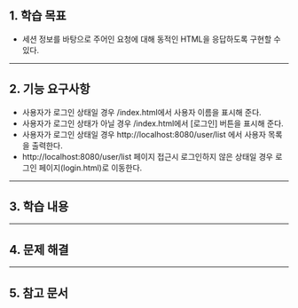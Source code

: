 ## 1. 학습 목표

- 세션 정보를 바탕으로 주어인 요청에 대해 동적인 HTML을 응답하도록 구현할 수 있다.

---

## 2. 기능 요구사항

- 사용자가 로그인 상태일 경우 /index.html에서 사용자 이름을 표시해 준다.
- 사용자가 로그인 상태가 아닐 경우 /index.html에서 [로그인] 버튼을 표시해 준다.
- 사용자가 로그인 상태일 경우 http://localhost:8080/user/list 에서 사용자 목록을 출력한다.
- http://localhost:8080/user/list  페이지 접근시 로그인하지 않은 상태일 경우 로그인 페이지(login.html)로 이동한다.

---

## 3. 학습 내용

---

## 4. 문제 해결

---

## 5. 참고 문서
